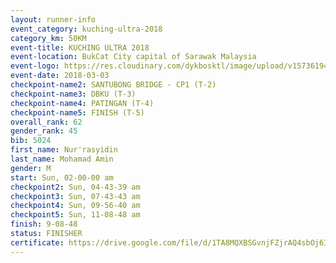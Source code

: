 ```yaml
--- 
layout: runner-info 
event_category: kuching-ultra-2018 
category_km: 50KM 
event-title: KUCHING ULTRA 2018 
event-location: BukCat City capital of Sarawak Malaysia 
event-logo: https://res.cloudinary.com/dykbosktl/image/upload/v1573619473/Logo/kuching-ultra-2018-logo_tlpvm5.png 
event-date: 2018-03-03 
checkpoint-name2: SANTUBONG BRIDGE - CP1 (T-2) 
checkpoint-name3: DBKU (T-3) 
checkpoint-name4: PATINGAN (T-4) 
checkpoint-name5: FINISH (T-5) 
overall_rank: 62
gender_rank: 45
bib: 5024
first_name: Nur'rasyidin
last_name: Mohamad Amin
gender: M
start: Sun, 02-00-00 am
checkpoint2: Sun, 04-43-39 am
checkpoint3: Sun, 07-43-43 am
checkpoint4: Sun, 09-56-40 am
checkpoint5: Sun, 11-08-48 am
finish: 9-08-48
status: FINISHER
certificate: https://drive.google.com/file/d/1TA8MQXBSGvnjFZjrAQ4sbOj6IWjtOPU/view?usp=sharing
--- 
```

